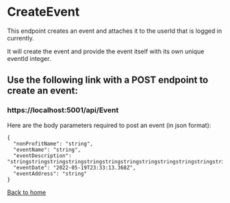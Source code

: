 # CreateEvent

This endpoint creates an event and attaches it to the userId that is logged in currently.

It will create the event and provide the event itself with its own unique eventId integer.


## Use the following link with a POST endpoint to create an event:
### https://localhost:5001/api/Event

Here are the body parameters required to post an event (in json format):

```
{
  "nonProfitName": "string",
  "eventName": "string",
  "eventDescription": "stringstringstringstringstringstringstringstringstringstringstringstringstringstringstringstringstri",
  "eventDate": "2022-05-19T23:33:13.368Z",
  "eventAddress": "string"
}
```

[Back to home](../../README.md)
